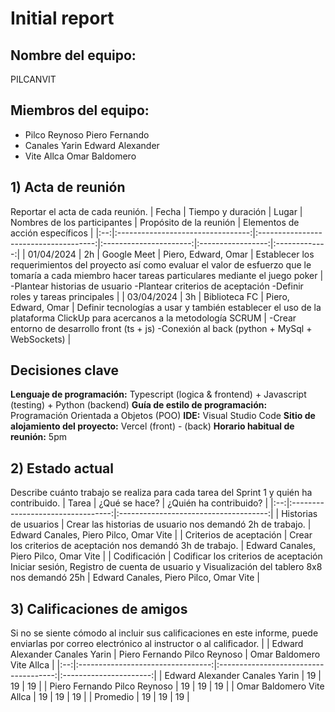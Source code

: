 # Initial report
## Nombre del equipo: 
PILCANVIT
## Miembros del equipo:
- Pilco Reynoso Piero Fernando
- Canales Yarin Edward Alexander
- Vite Allca Omar Baldomero

## 1) Acta de reunión
Reportar el acta de cada reunión.
| Fecha | Tiempo y duración | Lugar | Nombres de los participantes              | Propósito de la reunión | Elementos de acción específicos | 
|:--:|:---------------------------------:|:-------------------------------------:|:----------------------:|:-----------------:|:-------------:|
| 01/04/2024 | 2h                    | Google Meet | Piero, Edward, Omar | Establecer los requerimientos del proyecto así como evaluar el valor de esfuerzo que le tomaría a cada miembro hacer tareas particulares mediante el juego poker | -Plantear historias de usuario -Plantear criterios de aceptación -Definir roles y tareas principales | 
| 03/04/2024 | 3h                    | Biblioteca FC | Piero, Edward, Omar | Definir tecnologías a usar y también establecer el uso de la plataforma ClickUp para acercanos a la metodología SCRUM | -Crear entorno de desarrollo front (ts + js) -Conexión al back (python + MySql + WebSockets) | 

## Decisiones clave
**Lenguaje de programación:** Typescript (logica & frontend) + Javascript (testing) + Python (backend)
**Guía de estilo de programación:** Programación Orientada a Objetos (POO)
**IDE:** Visual Studio Code
**Sitio de alojamiento del proyecto:** Vercel (front) - (back)
**Horario habitual de reunión:** 5pm

## 2) Estado actual
Describe cuánto trabajo se realiza para cada tarea del Sprint 1 y quién ha contribuido.
| Tarea | ¿Qué se hace? | ¿Quién ha contribuido? | 
|:--:|:---------------------------------:|:-------------------------------------:|
| Historias de usuarios | Crear las historias de usuario nos demandó 2h de trabajo.                    | Edward Canales, Piero Pilco, Omar Vite | 
| Criterios de aceptación | Crear los criterios de aceptación nos demandó 3h de trabajo.                    | Edward Canales, Piero Pilco, Omar Vite | 
| Codificación | Codificar los criterios de aceptación Iniciar sesión, Registro de cuenta de usuario y Visualización del tablero 8x8 nos demandó 25h                   | Edward Canales, Piero Pilco, Omar Vite | 

## 3) Calificaciones de amigos 
Si no se siente cómodo al incluir sus calificaciones en este informe, puede enviarlas por correo electrónico al instructor o al calificador.
|    | Edward Alexander Canales Yarin | Piero Fernando Pilco Reynoso | Omar Baldomero Vite Allca | 
|:--:|:---------------------------------:|:-------------------------------------:|:----------------------:|
| Edward Alexander Canales Yarin | 19                    | 19                     | 19                    | 
| Piero Fernando Pilco Reynoso | 19                    | 19                     | 19                    | 
| Omar Baldomero Vite Allca | 19                    | 19                     | 19                    | 
| Promedio | 19                    | 19                     | 19                    | 

